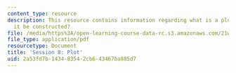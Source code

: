 ```yaml
---
content_type: resource
description: This resource contains information regarding what is a plot and how can
  it be constructed?
file: /media/https%3A/open-learning-course-data-rc.s3.amazonaws.com/21w-755-writing-and-reading-short-stories-spring-2012/2a53fd7b143483542cb643467ba885d7_MIT21W_755S12_ses8.pdf
file_type: application/pdf
resourcetype: Document
title: 'Session 8: Plot'
uid: 2a53fd7b-1434-8354-2cb6-43467ba885d7
---
```

